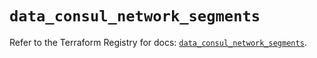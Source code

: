 # `data_consul_network_segments`

Refer to the Terraform Registry for docs: [`data_consul_network_segments`](https://registry.terraform.io/providers/hashicorp/consul/2.22.0/docs/data-sources/network_segments).
